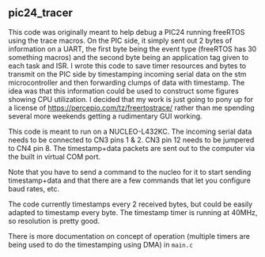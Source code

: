 ## pic24_tracer

This code was originally meant to help debug a PIC24 running freeRTOS using the trace macros. On the PIC side, it simply sent out 2 bytes of information on a UART, the first byte being the event type (freeRTOS has 30 something macros) and the second byte being an application tag given to each task and ISR. I wrote this code to save timer resources and bytes to transmit on the PIC side by timestamping incoming serial data on the stm microcontroller and then forwarding clumps of data with timestamp. The idea was that this information could be used to construct some figures showing CPU utilization. I decided that my work is just going to pony up for a license of https://percepio.com/tz/freertostrace/ rather than me spending several more weekends getting a rudimentary GUI working.

This code is meant to run on a NUCLEO-L432KC. The incoming serial data needs to be connected to CN3 pins 1 & 2. CN3 pin 12 needs to be jumpered to CN4 pin 8. The timestamp+data packets are sent out to the computer via the built in virtual COM port. 

Note that you have to send a command to the nucleo for it to start sending timestamp+data and that there are a few commands that let you configure baud rates, etc.

The code currently timestamps every 2 received bytes, but could be easily adapted to timestamp every byte. The timestamp timer is running at 40MHz, so resolution is pretty good.

There is more documentation on concept of operation (multiple timers are being used to do the timestamping using DMA) in `main.c`